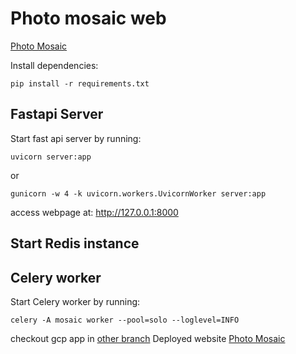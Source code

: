# Photo mosaic web
[Photo Mosaic](https://photo-mosaic-317019.an.r.appspot.com/)

Install dependencies:
```
pip install -r requirements.txt
```

## Fastapi Server 
Start fast api server by running:
```
uvicorn server:app 
```
 or 
```
gunicorn -w 4 -k uvicorn.workers.UvicornWorker server:app
```
access webpage at:  http://127.0.0.1:8000

## Start Redis instance
## Celery worker 
Start Celery worker by running:
```
celery -A mosaic worker --pool=solo --loglevel=INFO
```
checkout gcp app in [other branch](https://github.com/sharathat45/Photo-mosaic/tree/Photo_mosaic_gcp_app_engine)
Deployed website [Photo Mosaic](https://photo-mosaic-317019.an.r.appspot.com/)
